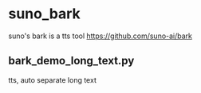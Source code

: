 # suno_bark 

suno's bark is a tts tool <https://github.com/suno-ai/bark>

## bark_demo_long_text.py

tts, auto separate long text

